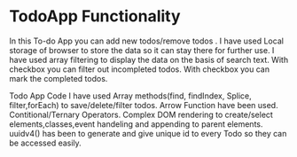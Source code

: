 # TodoApp Functionality
In this To-do App you can add new todos/remove todos .
I have used Local storage of browser to store the data so it can stay there for further use.
I have used array filtering to display the data on the basis of search text.
With checkbox you can filter out incompleted todos.
With checkbox you can mark the completed todos.

Todo App Code
I have used Array methods(find, findIndex, Splice, filter,forEach) to save/delete/filter todos.
Arrow Function have been used.
Contitional/Ternary Operators.
Complex DOM rendering to create/select elements,classes,event handeling and appending to parent elements.
uuidv4() has been to generate and give unique id to every Todo so they can be accessed easily.
 
